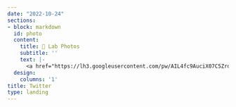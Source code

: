```yaml
---
date: "2022-10-24"
sections:
- block: markdown
  id: photo
  content:
    title: 📸 Lab Photos
    subtitle: ''
    text: |-
      <a href="https://lh3.googleusercontent.com/pw/AIL4fc9AuciX07C5ZrdmrGK6U1aDCox1BVvbgRrZuQxvG6Wuq4mlEDKnQrUnWaXElgZpnApWze97-fQWZoTMhXhXw3u8f3oTeU72IgzcrOgOelhLw1_-dok=w2400?source=screenshot.guru"> <img src="https://lh3.googleusercontent.com/pw/AIL4fc9AuciX07C5ZrdmrGK6U1aDCox1BVvbgRrZuQxvG6Wuq4mlEDKnQrUnWaXElgZpnApWze97-fQWZoTMhXhXw3u8f3oTeU72IgzcrOgOelhLw1_-dok=w600-h315-p-k" /> </a>
  design:
    columns: '1'
title: Twitter
type: landing
---
```

